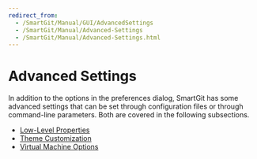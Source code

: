 ```yaml
---
redirect_from:
  - /SmartGit/Manual/GUI/AdvancedSettings
  - /SmartGit/Manual/Advanced-Settings
  - /SmartGit/Manual/Advanced-Settings.html
---
```


# Advanced Settings

In addition to the options in the preferences dialog, SmartGit has some advanced settings that can be set through configuration files or through command-line parameters. Both are covered in the following subsections.

- [Low-Level Properties](Low-Level-Properties.md)
- [Theme Customization](Theme-Customization.md)
- [Virtual Machine Options](VM-options.md)
